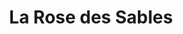 ---
restaurant_type: Tunisien
title: La Rose des Sables
description: Un restaurant tunisien authentique proposant des couscous, des tajines et des pâtisseries orientales dans un cadre aux couleurs du Maghreb.
location: 505 rue Papineau, Sherbrooke
order: 8
--- 